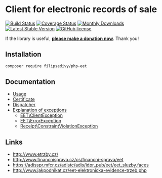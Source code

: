 # Client for electronic records of sale

[![Build Status](https://travis-ci.org/filipsedivy/PHP-EET.svg?branch=master)](https://travis-ci.org/filipsedivy/PHP-EET) 
[![Coverage Status](https://coveralls.io/repos/github/filipsedivy/PHP-EET/badge.svg?branch=master)](https://coveralls.io/github/filipsedivy/PHP-EET?branch=master)
[![Monthly Downloads](https://poser.pugx.org/filipsedivy/php-eet/d/monthly)](https://packagist.org/packages/filipsedivy/php-eet)
[![Latest Stable Version](https://poser.pugx.org/filipsedivy/PHP-EET/v/stable)](https://github.com/filipsedivy/PHP-EET/releases)
[![GitHub license](https://img.shields.io/github/license/filipsedivy/PHP-EET)](https://github.com/filipsedivy/PHP-EET/blob/master/LICENSE)

If the library is useful, **[please make a donation now](https://filipsedivy.cz/donation?to=PHP-EET)**. Thank you!

## Installation

```bash
composer require filipsedivy/php-eet
```

## Documentation

- [Usage](.docs/README.md#usage)
- [Certificate](.docs/README.md#certificate)
- [Dispatcher](.docs/README.md#dispatcher)
- [Explanation of exceptions](.docs/README.md#exceptions)
    - [EET\ClientException](.docs/README.md#eetclientexception)
    - [EET\ErrorException](.docs/README.md#eeterrorexception)
    - [Receipt\ConstraintViolationException](.docs/README.md#receiptconstraintviolationexception)

## Links
- http://www.etrzby.cz/
- http://www.financnisprava.cz/cs/financni-sprava/eet
- https://adisspr.mfcr.cz/adistc/adis/idpr_pub/eet/eet_sluzby.faces
- http://www.jakpodnikat.cz/eet-elektronicka-evidence-trzeb.php
